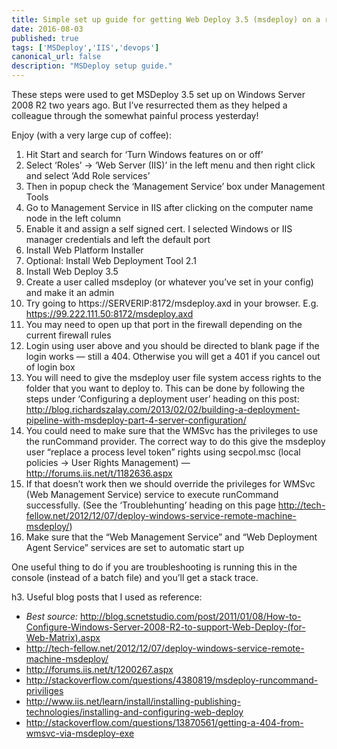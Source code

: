 ```yaml
---
title: Simple set up guide for getting Web Deploy 3.5 (msdeploy) on a remote server
date: 2016-08-03
published: true
tags: ['MSDeploy','IIS','devops']
canonical_url: false
description: "MSDeploy setup guide."
---
```


These steps were used to get MSDeploy 3.5 set up on Windows Server 2008 R2 two years ago. But I’ve resurrected them as they helped a colleague through the somewhat painful process yesterday!

Enjoy (with a very large cup of coffee):

1. Hit Start and search for ‘Turn Windows features on or off’
2. Select ‘Roles’ -> ‘Web Server (IIS)’ in the left menu and then right click and select ‘Add Role services’
3. Then in popup check the ‘Management Service’ box under Management Tools
4. Go to Management Service in IIS after clicking on the computer name node in the left column
5. Enable it and assign a self signed cert. I selected Windows or IIS manager credentials and left the default port
6. Install Web Platform Installer
7. Optional: Install Web Deployment Tool 2.1
8. Install Web Deploy 3.5
9. Create a user called msdeploy (or whatever you’ve set in your config) and make it an admin
10. Try going to https://SERVERIP:8172/msdeploy.axd in your browser. E.g. https://99.222.111.50:8172/msdeploy.axd
11. You may need to open up that port in the firewall depending on the current firewall rules
12. Login using user above and you should be directed to blank page if the login works — still a 404. Otherwise you will get a 401 if you cancel out of login box
13. You will need to give the msdeploy user file system access rights to the folder that you want to deploy to. This can be done by following the steps under ‘Configuring a deployment user’ heading on this post: http://blog.richardszalay.com/2013/02/02/building-a-deployment-pipeline-with-msdeploy-part-4-server-configuration/
14. You could need to make sure that the WMSvc has the privileges to use the runCommand provider. The correct way to do this give the msdeploy user “replace a process level token” rights using secpol.msc (local policies -> User Rights Management) — http://forums.iis.net/t/1182636.aspx
15. If that doesn’t work then we should override the privileges for WMSvc (Web Management Service) service to execute runCommand successfully. (See the ‘Troublehunting’ heading on this page http://tech-fellow.net/2012/12/07/deploy-windows-service-remote-machine-msdeploy/)
16. Make sure that the “Web Management Service” and “Web Deployment Agent Service” services are set to automatic start up

One useful thing to do if you are troubleshooting is running this in the console (instead of a batch file) and you’ll get a stack trace.

h3. Useful blog posts that I used as reference:

- *Best source:* http://blog.scnetstudio.com/post/2011/01/08/How-to-Configure-Windows-Server-2008-R2-to-support-Web-Deploy-(for-Web-Matrix).aspx
- http://tech-fellow.net/2012/12/07/deploy-windows-service-remote-machine-msdeploy/
- http://forums.iis.net/t/1200267.aspx
- http://stackoverflow.com/questions/4380819/msdeploy-runcommand-priviliges
- http://www.iis.net/learn/install/installing-publishing-technologies/installing-and-configuring-web-deploy
- http://stackoverflow.com/questions/13870561/getting-a-404-from-wmsvc-via-msdeploy-exe